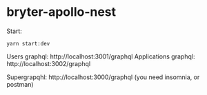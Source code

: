 # bryter-apollo-nest

Start:
```
yarn start:dev
```

Users graphql: http://localhost:3001/graphql
Applications graphql: http://localhost:3002/graphql

Supergrapqhl: http://localhost:3000/graphql (you need insomnia, or postman)
